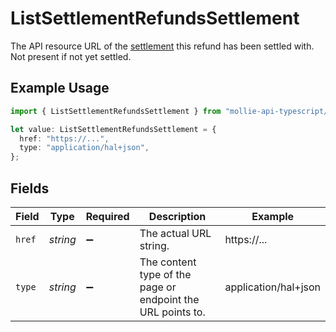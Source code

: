 # ListSettlementRefundsSettlement

The API resource URL of the [settlement](get-settlement) this refund has been settled with. Not present if not
yet settled.

## Example Usage

```typescript
import { ListSettlementRefundsSettlement } from "mollie-api-typescript/models/operations";

let value: ListSettlementRefundsSettlement = {
  href: "https://...",
  type: "application/hal+json",
};
```

## Fields

| Field                                                       | Type                                                        | Required                                                    | Description                                                 | Example                                                     |
| ----------------------------------------------------------- | ----------------------------------------------------------- | ----------------------------------------------------------- | ----------------------------------------------------------- | ----------------------------------------------------------- |
| `href`                                                      | *string*                                                    | :heavy_minus_sign:                                          | The actual URL string.                                      | https://...                                                 |
| `type`                                                      | *string*                                                    | :heavy_minus_sign:                                          | The content type of the page or endpoint the URL points to. | application/hal+json                                        |